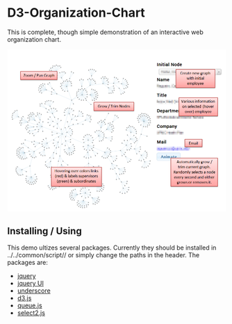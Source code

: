 D3-Organization-Chart
=====================

This is complete, though simple demonstration of an interactive web organization chart. 

![Screenshot](D3%20Organization%20Chart%20(Labeled).png "Screenshot")

## Installing / Using
This demo ultizes several packages. Currently they should be installed in ../../common/script/<package>/ or simply change the paths in the header. The packages are:
* [jquery](http://jquery.com/) 
* [jquery UI](http://jqueryui.com/)
* [underscore](http://underscorejs.org/) 
* [d3.js](http://d3js.org/)
* [queue.js](http://github.com/mbostock/queue)
* [select2.js](http://ivaynberg.github.io/select2/)
